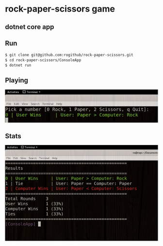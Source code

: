 # rock-paper-scissors game
## dotnet core app

## Run

``` bash
$ git clone git@github.com:rogithub/rock-paper-scissors.git
$ cd rock-paper-scissors/ConsoleApp
$ dotnet run
```

## Playing
![user wins](https://raw.githubusercontent.com/rogithub/rock-paper-scissors/main/images/win.png)

## Stats
![user wins](https://raw.githubusercontent.com/rogithub/rock-paper-scissors/main/images/stats.png)